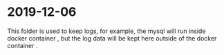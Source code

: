 # 2019-12-06

This folder is used to keep logs, for example, the mysql will run inside docker container
, but the log data will be kept here outside of the docker container .